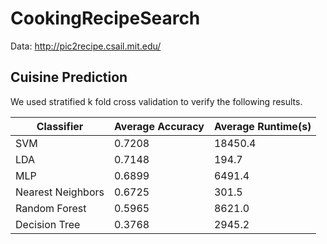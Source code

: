 # CookingRecipeSearch

Data: http://pic2recipe.csail.mit.edu/

## Cuisine Prediction 

We used stratified k fold cross validation to verify the following results.


| Classifier        | Average Accuracy | Average Runtime(s) |
|-------------------|------------------|--------------------|
| SVM               | 0.7208           | 18450.4            |
| LDA               | 0.7148           | 194.7              |
| MLP               | 0.6899           | 6491.4             |
| Nearest Neighbors | 0.6725           | 301.5              |
| Random Forest     | 0.5965           | 8621.0             |
| Decision Tree     | 0.3768           | 2945.2             |
